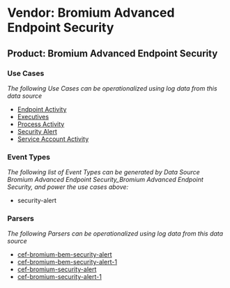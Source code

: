 Vendor: Bromium Advanced Endpoint Security
==========================================
Product: Bromium Advanced Endpoint Security
-------------------------------------------

### Use Cases

_The following Use Cases can be operationalized using log data from this data source_

* [Endpoint Activity](usecase_endpoint_activity.md)
* [Executives](usecase_executives.md)
* [Process Activity](usecase_process_activity.md)
* [Security Alert](usecase_security_alert.md)
* [Service Account Activity](usecase_service_account_activity.md)


### Event Types

_The following list of Event Types can be generated by Data Source Bromium Advanced Endpoint Security_Bromium Advanced Endpoint Security, and power the use cases above:_

- security-alert


### Parsers

_The following Parsers can be operationalized using log data from this data source_

* [cef-bromium-bem-security-alert](parserContent_cef-bromium-bem-security-alert.md)
* [cef-bromium-bem-security-alert-1](parserContent_cef-bromium-bem-security-alert-1.md)
* [cef-bromium-security-alert](parserContent_cef-bromium-security-alert.md)
* [cef-bromium-security-alert-1](parserContent_cef-bromium-security-alert-1.md)
